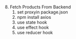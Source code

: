 8. Fetch Products From Backend
   1. set proxyin package.json
   2. npm install axios
   3. use state hook
   4. use effect hook
   5. use reducer hook
